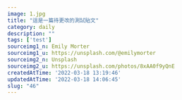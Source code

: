```yaml
---
image: 1.jpg
title: "這是一篇待更改的測試貼文"
category: daily
description: ""
tags: ['test']
sourceimg1_n: Emily Morter
sourceimg1_u: https://unsplash.com/@emilymorter
sourceimg2_n: Unsplash
sourceimg2_u: https://unsplash.com/photos/8xAA0f9yQnE
createdAtTime: '2022-03-18 13:19:46'
updatedAtTime: '2022-03-18 14:06:45'
slug: "46"
---
```


